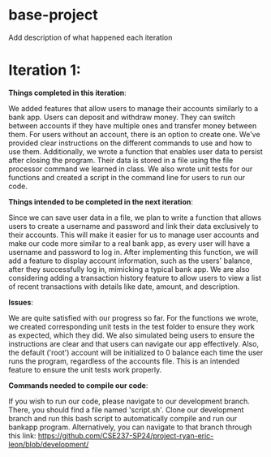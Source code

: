 # base-project

Add description of what happened each iteration

# **Iteration 1**:

**Things completed in this iteration**:

We added features that allow users to manage their accounts similarly to a bank app. Users can deposit and withdraw money. They can switch between accounts if they have multiple ones and transfer money between them. For users without an account, there is an option to create one. We've provided clear instructions on the different commands to use and how to use them. Additionally, we wrote a function that enables user data to persist after closing the program. Their data is stored in a file using the file processor command we learned in class. We also wrote unit tests for our functions and created a script in the command line for users to run our code.

**Things intended to be completed in the next iteration**:

Since we can save user data in a file, we plan to write a function that allows users to create a username and password and link their data exclusively to their accounts. This will make it easier for us to manage user accounts and make our code more similar to a real bank app, as every user will have a username and password to log in. After implementing this function, we will add a feature to display account information, such as the users' balance, after they successfully log in, mimicking a typical bank app.
We are also considering adding a transaction history feature to allow users to view a list of recent transactions with details like date, amount, and description.

**Issues**:

We are quite satisfied with our progress so far. For the functions we wrote, we created corresponding unit tests in the test folder to ensure they work as expected, which they did. We also simulated being users to ensure the instructions are clear and that users can navigate our app effectively. Also, the default ('root') account will be initialized to 0 balance each time the user runs the program, regardless of the accounts file. This is an intended feature to ensure the unit tests work properly.

**Commands needed to compile our code**:

If you wish to run our code, please navigate to our development branch. There, you should find a file named 'script.sh'. Clone our development branch and run this bash script to automatically compile and run our bankapp program. Alternatively, you can navigate to that branch through this link: https://github.com/CSE237-SP24/project-ryan-eric-leon/blob/development/
